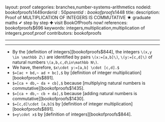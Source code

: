 layout: proof
categories: branches,number-systems-arithmetics
nodeid: bookofproofs$1449
orderid: 50
parentid: bookofproofs$1448
title: 
description: Proof of MULTIPLICATION OF INTEGERS IS COMMUTATIVE ★ graduate maths ✔ step by step ✚ visit BookOfProofs now!
references: bookofproofs$696
keywords: integers,multiplication,multiplication of integers,proof,proof
contributors: bookofproofs

---


---

* By the [definition of integers][bookofproofs$844], the integers `\(x,y \in \mathbb Z\)` are identified by pairs `\(x:=[a,b]\)`, `\(y:=[c,d]\)` of natural numbers `\(a,b,c,d\in\mathbb N\)`. 
* We have, therefore, `$x\cdot y:=[a,b] \cdot [c,d].$`
* `$=[ac + bd,~ ad + bc],$` by [definition of integer multiplication][bookofproofs$891].
* `$=[ca + db,~ da + cb],$` because [multiplying natural numbers is commutative][bookofproofs$1435].
* `$=[ca + db,~ cb + da],$` because [adding natural numbers is commutative][bookofproofs$1430].
* `$=[c,d]\cdot [a,b]$`  by [definition of integer multiplication][bookofproofs$891].
* `$=y\cdot x$` by [definition of integers][bookofproofs$844].

